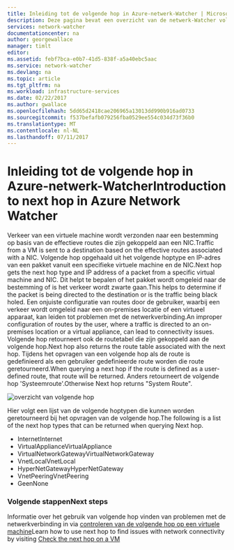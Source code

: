 ```yaml
---
title: Inleiding tot de volgende hop in Azure-netwerk-Watcher | Microsoft Docs
description: Deze pagina bevat een overzicht van de netwerk-Watcher volgende hop-functionaliteit
services: network-watcher
documentationcenter: na
author: georgewallace
manager: timlt
editor: 
ms.assetid: febf7bca-e0b7-41d5-838f-a5a40ebc5aac
ms.service: network-watcher
ms.devlang: na
ms.topic: article
ms.tgt_pltfrm: na
ms.workload: infrastructure-services
ms.date: 02/22/2017
ms.author: gwallace
ms.openlocfilehash: 5dd65d2418cae206965a13013dd990b916ad0733
ms.sourcegitcommit: f537befafb079256fba0529ee554c034d73f36b0
ms.translationtype: MT
ms.contentlocale: nl-NL
ms.lasthandoff: 07/11/2017
---
```

# <a name="introduction-to-next-hop-in-azure-network-watcher"></a><span data-ttu-id="6c317-103">Inleiding tot de volgende hop in Azure-netwerk-Watcher</span><span class="sxs-lookup"><span data-stu-id="6c317-103">Introduction to next hop in Azure Network Watcher</span></span>

<span data-ttu-id="6c317-104">Verkeer van een virtuele machine wordt verzonden naar een bestemming op basis van de effectieve routes die zijn gekoppeld aan een NIC.</span><span class="sxs-lookup"><span data-stu-id="6c317-104">Traffic from a VM is sent to a destination based on the effective routes associated with a NIC.</span></span> <span data-ttu-id="6c317-105">Volgende hop opgehaald uit het volgende hoptype en IP-adres van een pakket vanuit een specifieke virtuele machine en de NIC.</span><span class="sxs-lookup"><span data-stu-id="6c317-105">Next hop gets the next hop type and IP address of a packet from a specific virtual machine and NIC.</span></span> <span data-ttu-id="6c317-106">Dit helpt te bepalen of het pakket wordt omgeleid naar de bestemming of is het verkeer wordt zwarte gaan.</span><span class="sxs-lookup"><span data-stu-id="6c317-106">This helps to determine if the packet is being directed to the destination or is the traffic being black holed.</span></span> <span data-ttu-id="6c317-107">Een onjuiste configuratie van routes door de gebruiker, waarbij een verkeer wordt omgeleid naar een on-premises locatie of een virtueel apparaat, kan leiden tot problemen met de netwerkverbinding.</span><span class="sxs-lookup"><span data-stu-id="6c317-107">An improper configuration of routes by the user, where a traffic is directed to an on-premises location or a virtual appliance, can lead to connectivity issues.</span></span> <span data-ttu-id="6c317-108">Volgende hop retourneert ook de routetabel die zijn gekoppeld aan de volgende hop.</span><span class="sxs-lookup"><span data-stu-id="6c317-108">Next hop also returns the route table associated with the next hop.</span></span> <span data-ttu-id="6c317-109">Tijdens het opvragen van een volgende hop als de route is gedefinieerd als een gebruiker gedefinieerde route worden die route geretourneerd.</span><span class="sxs-lookup"><span data-stu-id="6c317-109">When querying a next hop if the route is defined as a user-defined route, that route will be returned.</span></span> <span data-ttu-id="6c317-110">Anders retourneert de volgende hop 'Systeemroute'.</span><span class="sxs-lookup"><span data-stu-id="6c317-110">Otherwise Next hop returns "System Route".</span></span>

![overzicht van volgende hop][1]

<span data-ttu-id="6c317-112">Hier volgt een lijst van de volgende hoptypen die kunnen worden geretourneerd bij het opvragen van de volgende hop.</span><span class="sxs-lookup"><span data-stu-id="6c317-112">The following is a list of the next hop types that can be returned when querying Next hop.</span></span>

* <span data-ttu-id="6c317-113">Internet</span><span class="sxs-lookup"><span data-stu-id="6c317-113">Internet</span></span>
* <span data-ttu-id="6c317-114">VirtualAppliance</span><span class="sxs-lookup"><span data-stu-id="6c317-114">VirtualAppliance</span></span>
* <span data-ttu-id="6c317-115">VirtualNetworkGateway</span><span class="sxs-lookup"><span data-stu-id="6c317-115">VirtualNetworkGateway</span></span>
* <span data-ttu-id="6c317-116">VnetLocal</span><span class="sxs-lookup"><span data-stu-id="6c317-116">VnetLocal</span></span>
* <span data-ttu-id="6c317-117">HyperNetGateway</span><span class="sxs-lookup"><span data-stu-id="6c317-117">HyperNetGateway</span></span>
* <span data-ttu-id="6c317-118">VnetPeering</span><span class="sxs-lookup"><span data-stu-id="6c317-118">VnetPeering</span></span>
* <span data-ttu-id="6c317-119">Geen</span><span class="sxs-lookup"><span data-stu-id="6c317-119">None</span></span>

### <a name="next-steps"></a><span data-ttu-id="6c317-120">Volgende stappen</span><span class="sxs-lookup"><span data-stu-id="6c317-120">Next steps</span></span>

<span data-ttu-id="6c317-121">Informatie over het gebruik van volgende hop vinden van problemen met de netwerkverbinding in via [controleren van de volgende hop op een virtuele machine](network-watcher-check-next-hop-portal.md)</span><span class="sxs-lookup"><span data-stu-id="6c317-121">Learn how to use next hop to find issues with network connectivity by visiting [Check the next hop on a VM](network-watcher-check-next-hop-portal.md)</span></span>

<!--Image references-->
[1]: ./media/network-watcher-next-hop-overview/figure1.png













